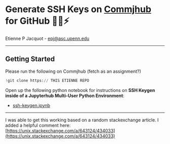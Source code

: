 # Generate SSH Keys on [Commjhub](https://commjhub.asc.upenn.edu/) for GitHub 🚀🔑⚡

Etienne P Jacquot - [epj@asc.upenn.edu](mailto:epj@asc.upenn.edu)

_________

## Getting Started

Please run the following on Commjhub (fetch as an assignment?)

``` python
!git clone https:// THIS ETIENNE REPO
```

Open up the following  python notebook for instructions on **SSH Keygen inside of a Jupyterhub Multi-User Python Environment**:


- [ssh-keygen.ipynb](./ssh-keygen.ipynb)


__________


I was able to get this working based on a random stackexchange article. I added a helpful comment here: [https://unix.stackexchange.com/a/643124/434033](https://unix.stackexchange.com/a/643124/434033)
